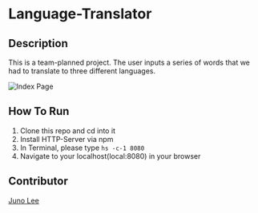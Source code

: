 # Language-Translator

## Description
This is a team-planned project. The user inputs a series of words that we had to translate to three different languages.

![Index Page]()


## How To Run
1. Clone this repo and cd into it
1. Install HTTP-Server via npm
1. In Terminal, please type ``` hs -c-1 8080 ```
1. Navigate to your localhost(local:8080) in your browser

## Contributor
[Juno Lee](https://github.com/Junochop)
